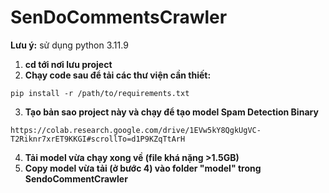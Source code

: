 # SenDoCommentsCrawler
**Lưu ý:** sử dụng python 3.11.9
1. **cd tới nơi lưu project**
2. **Chạy code sau để tải các thư viện cần thiết:**
~~~
pip install -r /path/to/requirements.txt
~~~
3. **Tạo bản sao project này và chạy để tạo model Spam Detection Binary**
~~~
https://colab.research.google.com/drive/1EVw5kY8QgkUgVC-T2Riknr7xrET9KKGI#scrollTo=d1P9KZqTtArH
~~~
4. **Tải model vừa chạy xong về (file khá nặng >1.5GB)**
5. **Copy model vừa tải (ở bước 4) vào folder "model" trong SendoCommentCrawler**
